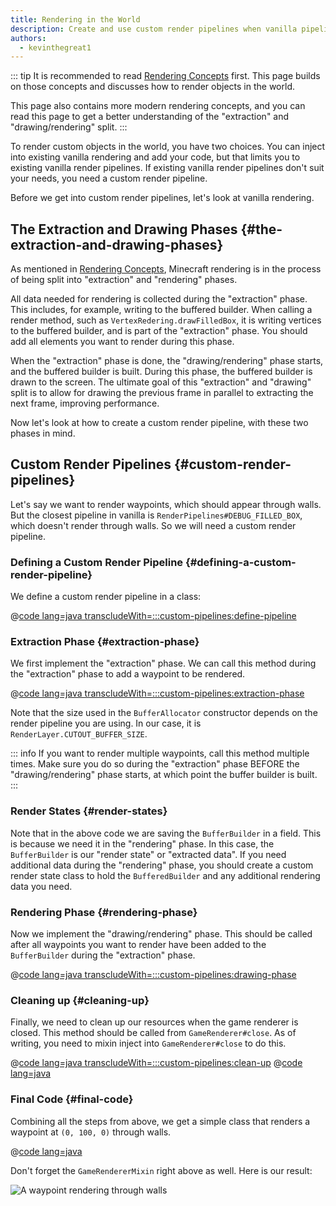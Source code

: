 ```yaml
---
title: Rendering in the World
description: Create and use custom render pipelines when vanilla pipelines don't suit your needs.
authors:
  - kevinthegreat1
---
```


::: tip
It is recommended to read [Rendering Concepts](./basic-concepts) first. This page builds on those concepts and discusses how to render objects in the world.

This page also contains more modern rendering concepts, and you can read this page to get a better understanding of the "extraction" and "drawing/rendering" split.
:::

To render custom objects in the world, you have two choices. You can inject into existing vanilla rendering and add your code, but that limits you to existing vanilla render pipelines. If existing vanilla render pipelines don't suit your needs, you need a custom render pipeline.

Before we get into custom render pipelines, let's look at vanilla rendering.

## The Extraction and Drawing Phases {#the-extraction-and-drawing-phases}

As mentioned in [Rendering Concepts](./basic-concepts), Minecraft rendering is in the process of being split into "extraction" and "rendering" phases.

All data needed for rendering is collected during the "extraction" phase. This includes, for example, writing to the buffered builder. When calling a render method, such as `VertexRedering.drawFilledBox`, it is writing vertices to the buffered builder, and is part of the "extraction" phase. You should add all elements you want to render during this phase.

When the "extraction" phase is done, the "drawing/rendering" phase starts, and the buffered builder is built. During this phase, the buffered builder is drawn to the screen. The ultimate goal of this "extraction" and "drawing" split is to allow for drawing the previous frame in parallel to extracting the next frame, improving performance.

Now let's look at how to create a custom render pipeline, with these two phases in mind.

## Custom Render Pipelines {#custom-render-pipelines}

Let's say we want to render waypoints, which should appear through walls. But the closest pipeline in vanilla is `RenderPipelines#DEBUG_FILLED_BOX`, which doesn't render through walls. So we will need a custom render pipeline.

### Defining a Custom Render Pipeline {#defining-a-custom-render-pipeline}

We define a custom render pipeline in a class:

@[code lang=java transcludeWith=:::custom-pipelines:define-pipeline](@/reference/latest/src/client/java/com/example/docs/rendering/CustomRenderPipeline.java)

### Extraction Phase {#extraction-phase}

We first implement the "extraction" phase. We can call this method during the "extraction" phase to add a waypoint to be rendered.

@[code lang=java transcludeWith=:::custom-pipelines:extraction-phase](@/reference/latest/src/client/java/com/example/docs/rendering/CustomRenderPipeline.java)

Note that the size used in the `BufferAllocator` constructor depends on the render pipeline you are using. In our case, it is `RenderLayer.CUTOUT_BUFFER_SIZE`.

::: info
If you want to render multiple waypoints, call this method multiple times. Make sure you do so during the "extraction" phase BEFORE the "drawing/rendering" phase starts, at which point the buffer builder is built.
:::

### Render States {#render-states}

Note that in the above code we are saving the `BufferBuilder` in a field. This is because we need it in the "rendering" phase. In this case, the `BufferBuilder` is our "render state" or "extracted data". If you need additional data during the "rendering" phase, you should create a custom render state class to hold the `BufferedBuilder` and any additional rendering data you need.

### Rendering Phase {#rendering-phase}

Now we implement the "drawing/rendering" phase. This should be called after all waypoints you want to render have been added to the `BufferBuilder` during the "extraction" phase.

@[code lang=java transcludeWith=:::custom-pipelines:drawing-phase](@/reference/latest/src/client/java/com/example/docs/rendering/CustomRenderPipeline.java)

### Cleaning up {#cleaning-up}

Finally, we need to clean up our resources when the game renderer is closed. This method should be called from `GameRenderer#close`. As of writing, you need to mixin inject into `GameRenderer#close` to do this.

@[code lang=java transcludeWith=:::custom-pipelines:clean-up](@/reference/latest/src/client/java/com/example/docs/rendering/CustomRenderPipeline.java)
@[code lang=java](@/reference/latest/src/client/java/com/example/docs/mixin/client/GameRendererMixin.java)

### Final Code {#final-code}

Combining all the steps from above, we get a simple class that renders a waypoint at `(0, 100, 0)` through walls.

@[code lang=java](@/reference/latest/src/client/java/com/example/docs/rendering/CustomRenderPipeline.java)

Don't forget the `GameRendererMixin` right above as well. Here is our result:

![A waypoint rendering through walls](/assets/develop/rendering/world-rendering-custom-render-pipeline-waypoint.png)
